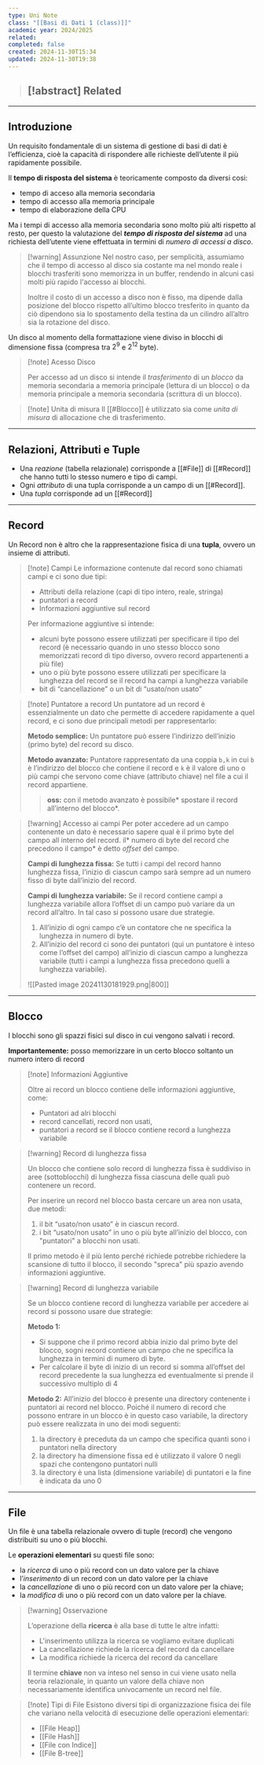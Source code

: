 ```yaml
---
type: Uni Note
class: "[[Basi di Dati 1 (class)]]"
academic year: 2024/2025
related: 
completed: false
created: 2024-11-30T15:34
updated: 2024-11-30T19:38
---
```

>[!abstract] Related
>- 

---
## Introduzione

Un requisito fondamentale di un sistema di gestione di basi di dati è l’efficienza, cioè la
capacità di rispondere alle richieste dell’utente il più rapidamente possibile.

Il **tempo di risposta del sistema** è teoricamente composto da diversi cosi:
- tempo di acceso alla memoria secondaria
- tempo di accesso alla memoria principale
- tempo di elaborazione della CPU

Ma i tempi di accesso alla memoria secondaria sono molto più alti rispetto al resto, per questo la valutazione del ***tempo di risposta del sistema*** ad una richiesta dell’utente viene effettuata in termini di *numero di accessi a disco*. 

>[!warning] Assunzione
>Nel nostro caso, per semplicità, assumiamo che il tempo di accesso al disco sia costante ma nel mondo reale i blocchi trasferiti sono memorizza in un buffer, rendendo in alcuni casi molti più rapido l'accesso ai blocchi.
>
>Inoltre il costo di un accesso a disco non è fisso, ma dipende dalla posizione del blocco rispetto all’ultimo blocco tresferito in quanto da ciò dipendono sia lo spostamento della testina da un cilindro all’altro sia la rotazione del disco.

Un disco al momento della formattazione viene diviso in blocchi di dimensione fissa (compresa tra $2^{9}$ e $2^{12}$ byte).

>[!note] Acesso Disco
>
>Per accesso ad un disco si intende il *trasferimento* di un *blocco* da memoria secondaria a memoria principale (lettura di un blocco) o da memoria principale a memoria secondaria (scrittura di un blocco).

>[!note] Unita di misura
>Il [[#Blocco]] è utilizzato sia come *unita di misura* di allocazione che di trasferimento.

---
## Relazioni, Attributi e Tuple

- Una *reazione* (tabella relazionale) corrisponde a [[#File]] di [[#Record]] che hanno tutti lo stesso numero e tipo di campi.
- Ogni *attributo* di una tupla corrisponde a un campo di un [[#Record]].
- Una *tupla* corrisponde ad un [[#Record]]

---
## Record

Un Record non è altro che la rappresentazione fisica di una **tupla**, ovvero un insieme di attributi. 

>[!note] Campi
>Le informazione contenute dal record sono chiamati campi e ci sono due tipi:
>- Attributi della relazione (capi di tipo intero, reale, stringa)
>- puntatori a record
>- Informazioni aggiuntive sul record
>
>Per informazione aggiuntive si intende:
>- alcuni byte possono essere utilizzati per specificare il tipo del record (è necessario quando in uno stesso blocco sono memorizzati record di tipo diverso, ovvero record appartenenti a più file)
>- uno o più byte possono essere utilizzati per specificare la lunghezza del record se il record ha campi a lunghezza variabile
>- bit di “cancellazione” o un bit di “usato/non usato”

>[!note] Puntatore a record
>Un puntatore ad un record è essenzialmente un dato che permette di accedere rapidamente a quel record, e ci sono due principali metodi per rappresentarlo:
>
>**Metodo semplice:** Un puntatore può essere l’indirizzo dell’inizio (primo byte) del record su disco.
>
>**Metodo avanzato:** Puntatore rappresentato da una coppia `b,k` in cui `b` è l’indirizzo del blocco che contiene il record e `k` è il valore di uno o più campi che servono come chiave (attributo chiave) nel file a cui il record appartiene. 
>
>>**oss:** con il metodo avanzato è possibile* spostare il record all’interno del blocco*.

>[!warning] Accesso ai campi 
>Per poter accedere ad un campo contenente un dato è necessario sapere qual è il primo byte del campo all interno del record. il* numero di byte del record che precedono il campo* è detto *offset* del campo.
>
>**Campi di lunghezza fissa:** Se tutti i campi del record hanno lunghezza fissa, l’inizio di ciascun campo sarà sempre ad un numero fisso di byte dall’inizio del record.
>
>**Campi di lunghezza variabile:** Se il record contiene campi a lunghezza variabile allora l’offset di un campo può variare da un record all’altro. In tal caso si possono usare due strategie.
>1. All’inizio di ogni campo c’è un contatore che ne specifica la lunghezza in numero di byte.
>2. All’inizio del record ci sono dei puntatori (qui un puntatore è inteso come l’offset del campo) all’inizio di ciascun campo a lunghezza variabile (tutti i campi a lunghezza fissa precedono quelli a lunghezza variabile).
>   
>![[Pasted image 20241130181929.png|800]]

---
## Blocco

I blocchi sono gli spazzi fisici sul disco in cui vengono salvati i record.

**Importantemente:** posso memorizzare in un certo blocco soltanto un numero intero di record 

>[!note] Informazioni Aggiuntive
>
>Oltre ai record un blocco contiene delle informazioni aggiuntive, come:
>- Puntatori ad alri blocchi
>- record cancellati, record non usati,
>- puntatori a record se il blocco contiene record a lunghezza variabile

>[!warning] Record di lunghezza fissa
>
>Un blocco che contiene solo record di lunghezza fissa è suddiviso in aree (sottoblocchi) di lunghezza fissa ciascuna delle quali può contenere un record. 
>
>Per inserire un record nel blocco basta cercare un area non usata, due metodi:
>1. il bit “usato/non usato” è in ciascun record.
>2. i bit “usato/non usato” in uno o più byte all’inizio del blocco, con "puntatori" a blocchi non usati.
>   
>Il primo metodo è il più lento perché richiede potrebbe richiedere la scansione di tutto il blocco, il secondo "spreca" più spazio avendo informazioni aggiuntive.

>[!warning] Record di lunghezza variabile
>
>Se un blocco contiene record di lunghezza variabile per accedere ai record si possono usare due strategie:
>
>**Metodo 1:** 
>- Si suppone che il primo record abbia inizio dal primo byte del blocco, sogni record contiene un campo che ne specifica la lunghezza in termini di numero di byte.
>- Per calcolare il byte di inizio di un record si somma all’offset del record precedente la sua lunghezza ed eventualmente si prende il successivo multiplo di 4
>
>**Metodo 2:** All’inizio del blocco è presente una directory contenente i puntatori ai record nel blocco. Poiché il numero di record che possono entrare in un blocco è in questo caso variabile, la directory può essere realizzata in uno dei modi seguenti:
>1. la directory è preceduta da un campo che specifica quanti sono i puntatori nella directory
>2. la directory ha dimensione fissa ed è utilizzato il valore 0 negli spazi che contengono puntatori nulli
>3. la directory è una lista (dimensione variabile) di puntatori e la fine è indicata da uno 0

---
## File

Un file è una tabella relazionale ovvero di tuple (record) che vengono distribuiti su uno o più blocchi.

Le **operazioni elementari** su questi file sono:
- la *ricerca* di uno o più record con un dato valore per la chiave
- l’*inserimento* di un record con un dato valore per la chiave
- la *cancellazione* di uno o più record con un dato valore per la chiave;
- la *modifica* di uno o più record con un dato valore per la chiave.

>[!warning] Osservazione
>
>L’operazione della **ricerca** è alla base di tutte le altre infatti:
>- L'inserimento utilizza la ricerca se vogliamo evitare duplicati
>- La cancellazione richiede la ricerca del record da cancellare
>- La modifica richiede la ricerca del record da cancellare
>  
>
>Il termine **chiave** non va inteso nel senso in cui viene usato nella teoria relazionale, in quanto un valore della chiave non necessariamente identifica univocamente un record nel file.

>[!note] Tipi di File
>Esistono diversi tipi di organizzazione fisica dei file che variano nella velocità di esecuzione delle operazioni elementari:
>- [[File Heap]]
>- [[File Hash]]
>- [[File con Indice]]
>- [[File B-tree]]